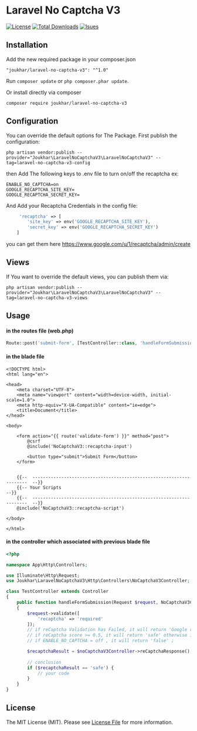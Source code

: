 # Laravel No Captcha V3

[![License](https://img.shields.io/github/license/joukhar/laravel-no-captcha-v3)](https://packagist.org/packages/joukhar/laravel-no-captcha-v3)
[![Total Downloads](http://poser.pugx.org/joukhar/laravel-no-captcha-v3/downloads)](https://packagist.org/packages/joukhar/laravel-no-captcha-v3)
[![Isues](https://img.shields.io/github/issues/joukhar/laravel-no-captcha-v3)](https://packagist.org/packages/joukhar/laravel-no-captcha-v3)

## Installation

Add the new required package in your composer.json

```
"joukhar/laravel-no-captcha-v3": "^1.0"
```
Run `composer update` or `php composer.phar update`.

Or install directly via composer

```
composer require joukhar/laravel-no-captcha-v3
```

## Configuration

You can override the default options for The Package. First publish the configuration:

```
php artisan vendor:publish --provider="Joukhar\LaravelNoCaptchaV3\LaravelNoCaptchaV3" --tag=laravel-no-captcha-v3-config
```

then Add The following keys to .env file to turn on/off the recaptcha ex:

```
ENABLE_NO_CAPTCHA=on
GOOGLE_RECAPTCHA_SITE_KEY=
GOOGLE_RECAPTCHA_SECRET_KEY=
```

And Add your Recaptcha Credentials in the config file:

```php
     'recaptcha' => [
        'site_key' => env('GOOGLE_RECAPTCHA_SITE_KEY'),
        'secret_key' => env('GOOGLE_RECAPTCHA_SECRET_KEY')
    ]
```

you can get them here https://www.google.com/u/1/recaptcha/admin/create

## Views

If You want to override the default views, you can publish them via:

```
php artisan vendor:publish --provider="Joukhar\LaravelNoCaptchaV3\LaravelNoCaptchaV3" --tag=laravel-no-captcha-v3-views
```

## Usage

#### in the routes file (web.php)

```php
Route::post('submit-form', [TestController::class, 'handleFormSubmission']);
```

#### in the blade file

```blade
<!DOCTYPE html>
<html lang="en">

<head>
    <meta charset="UTF-8">
    <meta name="viewport" content="width=device-width, initial-scale=1.0">
    <meta http-equiv="X-UA-Compatible" content="ie=edge">
    <title>Document</title>
</head>

<body>

    <form action="{{ route('validate-form') }}" method="post">
        @csrf
        @include('NoCaptchaV3::recaptcha-input')

        <button type="submit">Submit Form</button>
    </form>


    {{--  --------------------------------------------------------------------  --}}
    {{-- Your Scripts                                                           --}}
    {{--  --------------------------------------------------------------------  --}}
    @include('NoCaptchaV3::recaptcha-script')

</body>

</html>

```

#### in the controller which associated with previous blade file 

```php
<?php

namespace App\Http\Controllers;

use Illuminate\Http\Request;
use Joukhar\LaravelNoCaptchaV3\Http\Controllers\NoCaptchaV3Controller;

class TestController extends Controller
{
    public function handleFormSubmission(Request $request, NoCaptchaV3Controller $noCaptchaV3Controller)
    {
        $request->validate([
            'recaptcha' => 'required'
        ]);
        // if reCaptcha Validation has Failed, it will return 'Google reCaptcha Validation has Failed';
        // if reCaptcha score >= 0.5, it will return 'safe' otherwise it will return 'not safe' ;
        // if ENABLE_NO_CAPTCHA = off , it will return 'false' ;

        $recaptchaResult = $noCaptchaV3Controller->reCaptchaResponse();
    
        // conclusion
        if ($recaptchaResult == 'safe') {
            // your code
        }
    }
}

```


## License

The MIT License (MIT). Please see [License File](LICENSE) for more information.

